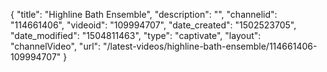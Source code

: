{
    "title": "Highline Bath Ensemble",
    "description": "",
    "channelid": "114661406",
    "videoid": "109994707",
    "date_created": "1502523705",
    "date_modified": "1504811463",
    "type": "captivate",
    "layout": "channelVideo",
    "url": "\/latest-videos\/highline-bath-ensemble\/114661406-109994707"
}